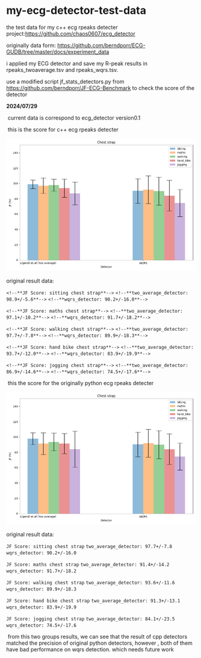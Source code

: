 # my-ecg-detector-test-data
the test data for my c++ ecg rpeaks detecter project:https://github.com/chaos0607/ecg_detector



originally data form: https://github.com/berndporr/ECG-GUDB/tree/master/docs/experiment_data



i applied my ECG detector and save my R-peak results in rpeaks_twoaverage.tsv and rpeaks_wqrs.tsv.

use a modified script jf_stats_detectors.py from https://github.com/berndporr/JF-ECG-Benchmark to check the score of the detector



**2024/07/29** 

​	current data is correspond to  ecg_detector version0.1

​	this is the score for  c++ ecg rpeaks detecter

![](analysis_results/cpp_cs_v0.1.png)

original result data:

`<!--**JF Score: sitting chest strap**-->`
`<!--**two_average_detector: 98.9+/-5.6**-->`
`<!--**wqrs_detector: 90.2+/-16.0**-->`

`<!--**JF Score: maths chest strap**-->`
`<!--**two_average_detector: 97.1+/-10.2**-->`
`<!--**wqrs_detector: 91.7+/-18.2**-->`

`<!--**JF Score: walking chest strap**-->`
`<!--**two_average_detector: 97.7+/-7.8**-->`
`<!--**wqrs_detector: 89.9+/-18.3**-->`

`<!--**JF Score: hand bike chest strap**-->`
`<!--**two_average_detector: 93.7+/-12.0**-->`
`<!--**wqrs_detector: 83.9+/-19.9**-->`

`<!--**JF Score: jogging chest strap**-->`
`<!--**two_average_detector: 86.9+/-14.6**-->`
`<!--**wqrs_detector: 74.5+/-17.6**-->`



​	this the score for the originally python ecg rpeaks detecter

![](analysis_results/python_cs.png)



original result data:

`JF Score: sitting chest strap`
`two_average_detector: 97.7+/-7.8`
`wqrs_detector: 90.2+/-16.0`

`JF Score: maths chest strap`
`two_average_detector: 91.4+/-14.2`
`wqrs_detector: 91.7+/-18.2`

`JF Score: walking chest strap`
`two_average_detector: 93.6+/-11.6`
`wqrs_detector: 89.9+/-18.3`

`JF Score: hand bike chest strap`
`two_average_detector: 91.3+/-13.1`
`wqrs_detector: 83.9+/-19.9`

`JF Score: jogging chest strap`
`two_average_detector: 84.1+/-23.5`
`wqrs_detector: 74.5+/-17.6`



​	from this two groups results, we can see that the result of cpp detectors matched the precision of original python detectors, however , both of them have bad performance on wqrs detection. which needs future work 

